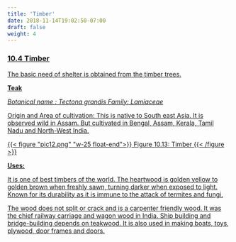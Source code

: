 ```yaml
---
title: 'Timber'
date: 2018-11-14T19:02:50-07:00
draft: false
weight: 4
---
```



### <u>10.4 Timber  
The basic need of shelter is obtained from the
timber trees.

**Teak**

*Botanical name : Tectona grandis*
*Family: Lamiaceae*

Origin and Area of
cultivation: This is
native to South east
Asia. It is observed
wild in Assam. But
cultivated in Bengal,
Assam,
Kerala,
Tamil Nadu and
North-West India.

{{< figure "pic12.png" "w-25 float-end">}}
Figure 10.13: Timber
{{< /figure >}}

**Uses:**

It is one of best timbers of the world.
The heartwood is golden yellow to golden
brown when freshly sawn, turning darker
when exposed to light. Known for its
durability as it is immune to the attack of
termites and fungi.

The wood does not split or crack and is
a carpenter friendly wood. It was the chief
railway carriage and wagon wood in India.
Ship building and bridge-building depends on
teakwood. It is also used in making boats, toys,
plywood, door frames and doors.